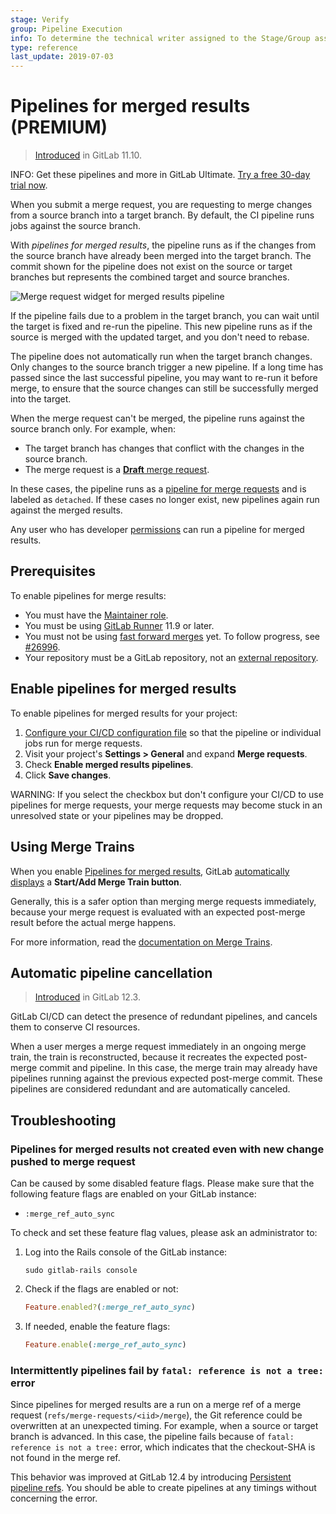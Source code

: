 ```yaml
---
stage: Verify
group: Pipeline Execution
info: To determine the technical writer assigned to the Stage/Group associated with this page, see https://about.gitlab.com/handbook/engineering/ux/technical-writing/#assignments
type: reference
last_update: 2019-07-03
---
```


# Pipelines for merged results **(PREMIUM)**

> [Introduced](https://gitlab.com/gitlab-org/gitlab/-/issues/7380) in GitLab 11.10.

INFO:
Get these pipelines and more in GitLab Ultimate.
[Try a free 30-day trial now](https://about.gitlab.com/free-trial?glm_source=docs.gitlab.com&glm_content=p-ci-cd-external-docs).

When you submit a merge request, you are requesting to merge changes from a
source branch into a target branch. By default, the CI pipeline runs jobs
against the source branch.

With *pipelines for merged results*, the pipeline runs as if the changes from
the source branch have already been merged into the target branch. The commit shown for the pipeline does not exist on the source or target branches but represents the combined target and source branches.

![Merge request widget for merged results pipeline](img/merged_result_pipeline.png)

If the pipeline fails due to a problem in the target branch, you can wait until the
target is fixed and re-run the pipeline.
This new pipeline runs as if the source is merged with the updated target, and you
don't need to rebase.

The pipeline does not automatically run when the target branch changes. Only changes
to the source branch trigger a new pipeline. If a long time has passed since the last successful
pipeline, you may want to re-run it before merge, to ensure that the source changes
can still be successfully merged into the target.

When the merge request can't be merged, the pipeline runs against the source branch only. For example, when:

- The target branch has changes that conflict with the changes in the source branch.
- The merge request is a [**Draft** merge request](../../user/project/merge_requests/drafts.md).

In these cases, the pipeline runs as a [pipeline for merge requests](merge_request_pipelines.md)
and is labeled as `detached`. If these cases no longer exist, new pipelines
again run against the merged results.

Any user who has developer [permissions](../../user/permissions.md) can run a
pipeline for merged results.

## Prerequisites

To enable pipelines for merge results:

- You must have the [Maintainer role](../../user/permissions.md).
- You must be using [GitLab Runner](https://gitlab.com/gitlab-org/gitlab-runner) 11.9 or later.
- You must not be using
  [fast forward merges](../../user/project/merge_requests/fast_forward_merge.md) yet.
  To follow progress, see [#26996](https://gitlab.com/gitlab-org/gitlab/-/issues/26996).
- Your repository must be a GitLab repository, not an
  [external repository](../ci_cd_for_external_repos/index.md).

## Enable pipelines for merged results

To enable pipelines for merged results for your project:

1. [Configure your CI/CD configuration file](merge_request_pipelines.md#configure-pipelines-for-merge-requests)
   so that the pipeline or individual jobs run for merge requests.
1. Visit your project's **Settings > General** and expand **Merge requests**.
1. Check **Enable merged results pipelines**.
1. Click **Save changes**.

WARNING:
If you select the checkbox but don't configure your CI/CD to use
pipelines for merge requests, your merge requests may become stuck in an
unresolved state or your pipelines may be dropped.

## Using Merge Trains

When you enable [Pipelines for merged results](#pipelines-for-merged-results),
GitLab [automatically displays](merge_trains.md#add-a-merge-request-to-a-merge-train)
a **Start/Add Merge Train button**.

Generally, this is a safer option than merging merge requests immediately, because your
merge request is evaluated with an expected post-merge result before the actual
merge happens.

For more information, read the [documentation on Merge Trains](merge_trains.md).

## Automatic pipeline cancellation

> [Introduced](https://gitlab.com/gitlab-org/gitlab/-/issues/12996) in GitLab 12.3.

GitLab CI/CD can detect the presence of redundant pipelines, and cancels them
to conserve CI resources.

When a user merges a merge request immediately in an ongoing merge
train, the train is reconstructed, because it recreates the expected
post-merge commit and pipeline. In this case, the merge train may already
have pipelines running against the previous expected post-merge commit.
These pipelines are considered redundant and are automatically
canceled.

## Troubleshooting

### Pipelines for merged results not created even with new change pushed to merge request

Can be caused by some disabled feature flags. Please make sure that
the following feature flags are enabled on your GitLab instance:

- `:merge_ref_auto_sync`

To check and set these feature flag values, please ask an administrator to:

1. Log into the Rails console of the GitLab instance:

   ```shell
   sudo gitlab-rails console
   ```

1. Check if the flags are enabled or not:

   ```ruby
   Feature.enabled?(:merge_ref_auto_sync)
   ```

1. If needed, enable the feature flags:

   ```ruby
   Feature.enable(:merge_ref_auto_sync)
   ```

### Intermittently pipelines fail by `fatal: reference is not a tree:` error

Since pipelines for merged results are a run on a merge ref of a merge request
(`refs/merge-requests/<iid>/merge`), the Git reference could be overwritten at an
unexpected timing. For example, when a source or target branch is advanced.
In this case, the pipeline fails because of `fatal: reference is not a tree:` error,
which indicates that the checkout-SHA is not found in the merge ref.

This behavior was improved at GitLab 12.4 by introducing [Persistent pipeline refs](../troubleshooting.md#fatal-reference-is-not-a-tree-error).
You should be able to create pipelines at any timings without concerning the error.
